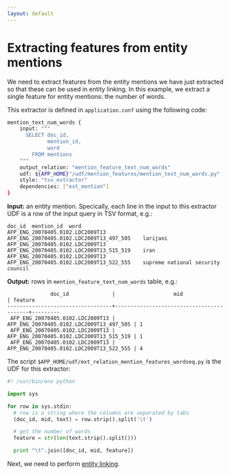 ```yaml
---
layout: default
---
```


Extracting features from entity mentions
====

We need to extract features from the entity mentions we have just extracted so that these can be used in entity linking. In this example, we extract a single feature for entity mentions: the number of words.

This extractor is defined in `application.conf` using the following code:

```bash
mention_text_num_words {
	input: """
	  SELECT doc_id,
	         mention_id,
	         word
	    FROM mentions
	"""
	output_relation: "mention_feature_text_num_words"
	udf: ${APP_HOME}"/udf/mention_features/mention_text_num_words.py"
	style: "tsv_extractor"
	dependencies: ["ext_mention"]
}
```

**Input:** an entity mention. Specically, each line in the input to this extractor UDF is a row of the input query in TSV format, e.g.:

	doc_id	mention_id	word
	AFP_ENG_20070405.0102.LDC2009T13	AFP_ENG_20070405.0102.LDC2009T13_497_505	larijani
	AFP_ENG_20070405.0102.LDC2009T13	AFP_ENG_20070405.0102.LDC2009T13_515_519	iran
	AFP_ENG_20070405.0102.LDC2009T13	AFP_ENG_20070405.0102.LDC2009T13_522_555	supreme national security council

**Output:** rows in `mention_feature_text_num_words` table, e.g.:

	              doc_id              |                   mid                    | feature 
	----------------------------------+------------------------------------------+---------
	 AFP_ENG_20070405.0102.LDC2009T13 | AFP_ENG_20070405.0102.LDC2009T13_497_505 | 1
	 AFP_ENG_20070405.0102.LDC2009T13 | AFP_ENG_20070405.0102.LDC2009T13_515_519 | 1
	 AFP_ENG_20070405.0102.LDC2009T13 | AFP_ENG_20070405.0102.LDC2009T13_522_555 | 4

The script `$APP_HOME/udf/ext_relation_mention_features_wordseq.py` is the UDF for this extractor:

```python
#! /usr/bin/env python

import sys

for row in sys.stdin:
  # row is a string where the columns are separated by tabs
  (doc_id, mid, text) = row.strip().split('\t')

  # get the number of words
  feature = str(len(text.strip().split()))

  print "\t".join([doc_id, mid, feature])
```


Next, we need to perform [entity linking](entity_linking.md).